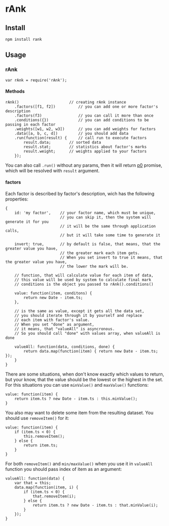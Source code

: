 rAnk
====

## Install

    npm install rank

## Usage

### rAnk

    var rAnk = require('rAnk');
    
#### Methods

    rAnk()                      // creating rAnk instance
        .factors([f1, f2])          // you can add one or more factor's description
        .factors(f3)                // you can call it more than once
        .conditions({})             // you can add conditions to be passing in each factor
        .weights([w1, w2, w3])      // you can add weights for factors
        .data([a, b, c, d])         // you should add data
        .run(function(result) {     // call run to execute factors
            result.data;        // sorted data
            result.stat;        // statistics about factor's marks
            result.weight;      // weights applied to your factors
        });
        
You can also call `.run()` without any params, then it will return [p0](https://github.com/artjock/p) promise, which will be resolved with `result` argument.

#### factors

Each factor is described by factor's description, wich has the following properties:

    {
        id: 'my factor',    // your factor name, which must be unique,
                            // you can skip it, then the system will generate it for you
                            // it will be the same through application calls,
                            // but it will take some time to generate it

        invert: true,       // by default is false, that means, that the greater value you have,
                            // the greater mark each item gets.
                            // When you set invert to true it means, that the greater value you have,
                            // the lower the mark will be.

        // function, that will calculate value for each item of data,
        // this value will be used by system to calculate final mark
        // conditions is the object you passed to rAnk().conditions()

        value: function(item, conditons) {
            return new Date - item.ts;
        },
        
        // is the same as value, except it gets all the data set,
        // you should iterate through it by yourself and replace
        // each item with factor's value.
        // When you set "done" as argument,
        // it means, that "valueAll" is asyncronous.
        // So you should call "done" with values array, when valueAll is done

        valueAll: function(data, conditions, done) {
            return data.map(function(item) { return new Date - item.ts; });
        }
    }
    
There are some situations, when don't know exactly which values to return, but your know, that the value should be the lowest or the highest in the set. For this situations you can use `minValue()` and `maxValue()` functions:

    value: function(item) {
        return item.ts ? new Date - item.ts : this.minValue();
    }
    
You also may want to delete some item from the resulting dataset. You should use `removeItem()` for it:

    value: function(item) {
        if (item.ts < 0) {
            this.removeItem();
        } else {
            return item.ts;
        }
    }
    
For both `removeItem()` and `min/maxValue()` when you use it in `valueAll` function you should pass index of item as an argument:

    valueAll: function(data) {
        var that = this;
        data.map(function(item, i) {
            if (item.ts < 0) {
                that.removeItem(i);
            } else {
                return item.ts ? new Date - item.ts : that.minValue(i);
            }
        });
    }


